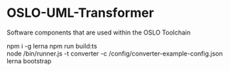 # OSLO-UML-Transformer
Software components that are used within the OSLO Toolchain

npm i -g lerna 
npm run build:ts  
node /bin/runner.js -t converter -c /config/converter-example-config.json
lerna bootstrap
